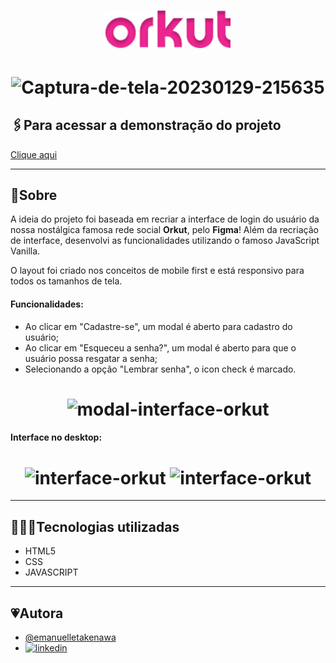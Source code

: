 <h1 align="center">
     <img src="src/assets/img/orkut.png" alt="logo" width=200>
</h1>

<h1 align="center">
    <img src="https://i.ibb.co/gzMvsRz/Design-sem-nome-10.png" alt="Captura-de-tela-20230129-215635"/>
</h1>


## 🖇️Para acessar a demonstração do projeto

[Clique aqui](https://interface-orkut.vercel.app/) 


<hr>

## 📜Sobre
A ideia do projeto foi baseada em recriar a interface de login do usuário da nossa nostálgica famosa rede social **Orkut**, pelo **Figma**! Além da recriação de interface, desenvolvi as funcionalidades utilizando o famoso JavaScript Vanilla.

O layout foi criado nos conceitos de mobile first e está responsivo para todos os tamanhos de tela.

#### Funcionalidades:
- Ao clicar em "Cadastre-se", um modal é aberto para cadastro do usuário;
- Ao clicar em "Esqueceu a senha?", um modal é aberto  para que o usuário possa resgatar a senha;
- Selecionando a opção "Lembrar senha", o icon check é marcado.

<h1 align="center">
<img src="https://i.ibb.co/cc6Q6z5/Design-sem-nome-8.png" alt="modal-interface-orkut" > 
</h1>

#### Interface no desktop:
<h1 align="center">
<img src="https://i.ibb.co/jDRCwRH/Captura-de-tela-20230223-222610.png" alt="interface-orkut" width=500> 
<img src="https://i.ibb.co/SJQsh29/Design-sem-nome-9.png" alt="interface-orkut" width=500>
</h1>

<hr>

## 👩🏻‍💻Tecnologias utilizadas
- HTML5
- CSS
- JAVASCRIPT

<hr>

## 💗Autora
- [@emanuelletakenawa](https://github.com/emanuelletakenawa)
- [![linkedin](https://img.shields.io/badge/linkedin-0A66C2?style=for-the-badge&logo=linkedin&logoColor=white)](https://www.linkedin.com/in/emanuelle-takenawa-32b6a1257)
